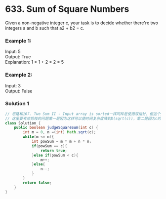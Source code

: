 # 633. Sum of Square Numbers

Given a non-negative integer c, your task is to decide whether there're two integers a and b such that a2 + b2 = c.

### Example 1:

Input: 5   
Output: True   
Explanation: 1 * 1 + 2 * 2 = 5
 

### Example 2:

Input: 3   
Output: False

### Solution 1
```java
// 思路和167. Two Sum II - Input array is sorted一样同样是使用双指针，但这个题要考虑剪枝的问题，b的上界要取c的平方根向下取整。
// 这里要考虑剪枝的问题第一是因为这样可以使时间复杂度降到O(sqrt(c))，第二是因为c的平方有可能要大于int的表数范围，这样可能会导致出错。
class Solution {
    public boolean judgeSquareSum(int c) {
        int m = 0, n =(int) Math.sqrt(c);
        while(m <= n){
            int powSum = m * m + n * n; 
            if(powSum == c){
                return true;
            }else if(powSum < c){
                m++;
            }else{
                n--;
            }
        }
        return false;
    }
}
```
